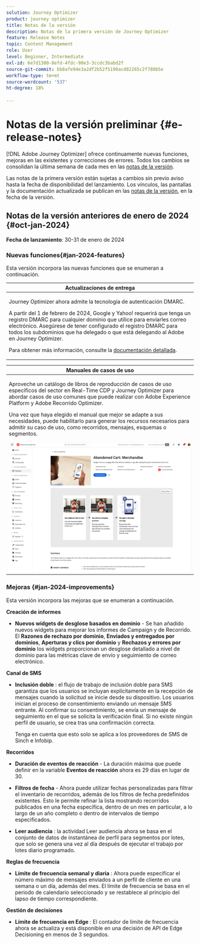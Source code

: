 ```yaml
---
solution: Journey Optimizer
product: journey optimizer
title: Notas de la versión
description: Notas de la primera versión de Journey Optimizer
feature: Release Notes
topic: Content Management
role: User
level: Beginner, Intermediate
exl-id: 6e7d1300-8efd-4fdc-90e3-3ccdc3babd2f
source-git-commit: bb8afe94e3a2df2b52f5190acd82265c2f780b5e
workflow-type: tm+mt
source-wordcount: '537'
ht-degree: 18%

---
```


# Notas de la versión preliminar {#e-release-notes}

[!DNL Adobe Journey Optimizer] ofrece continuamente nuevas funciones, mejoras en las existentes y correcciones de errores. Todos los cambios se consolidan la última semana de cada mes en las [notas de la versión](release-notes.md).

Las notas de la primera versión están sujetas a cambios sin previo aviso hasta la fecha de disponibilidad del lanzamiento. Los vínculos, las pantallas y la documentación actualizada se publican en las [notas de la versión](release-notes.md), en la fecha de la versión.

## Notas de la versión anteriores de enero de 2024 {#oct-jan-2024}

**Fecha de lanzamiento**: 30-31 de enero de 2024

### Nuevas funciones{#jan-2024-features}

Esta versión incorpora las nuevas funciones que se enumeran a continuación.


<table>
<thead>
<tr>
<th><strong>Actualizaciones de entrega</strong><br/></th>
</tr>
</thead>
<tbody>
<tr>
<td>
<p>Journey Optimizer ahora admite la tecnología de autenticación DMARC.</p>
<p>A partir del 1 de febrero de 2024, Google y Yahoo! requerirá que tenga un registro DMARC para cualquier dominio que utilice para enviarles correo electrónico. Asegúrese de tener configurado el registro DMARC para todos los subdominios que ha delegado o que está delegando al Adobe en Journey Optimizer.</p>
<!--img src="assets/channel-reports.png"/-->
<p>Para obtener más información, consulte la <a href="../configuration/dmarc-record-update.md">documentación detallada</a>.</p>
</tr>
</tbody>
</table>

<table>
<thead>
<tr>
<th><strong>Manuales de casos de uso</strong><br/></th>
</tr>
</thead>
<tbody>
<tr>
<td>
<p>Aproveche un catálogo de libros de reproducción de casos de uso específicos del sector en Real-Time CDP y Journey Optimizer para abordar casos de uso comunes que puede realizar con Adobe Experience Platform y Adobe Recorrido Optimizer.</p><p>Una vez que haya elegido el manual que mejor se adapte a sus necesidades, puede habilitarlo para generar los recursos necesarios para admitir su caso de uso, como recorridos, mensajes, esquemas o segmentos.</p>
<img src="assets/playbooks-detail.png"/>
<!--<p>For more information, refer to the <a href="../start/">detailed documentation</a>.</p>-->
</tr>
</tbody>
</table>

### Mejoras {#jan-2024-improvements}

Esta versión incorpora las mejoras que se enumeran a continuación.

**Creación de informes**

* **Nuevos widgets de desglose basados en dominio** - Se han añadido nuevos widgets para mejorar los informes de Campaign y de Recorrido. El **Razones de rechazo por dominio**, **Enviados y entregados por dominios**, **Aperturas y clics por dominio** y **Rechazos y errores por dominio** los widgets proporcionan un desglose detallado a nivel de dominio para las métricas clave de envío y seguimiento de correo electrónico.

**Canal de SMS**

* **Inclusión doble** : el flujo de trabajo de inclusión doble para SMS garantiza que los usuarios se incluyan explícitamente en la recepción de mensajes cuando la solicitud se inicie desde su dispositivo. Los usuarios inician el proceso de consentimiento enviando un mensaje SMS entrante. Al confirmar su consentimiento, se envía un mensaje de seguimiento en el que se solicita la verificación final. Si no existe ningún perfil de usuario, se crea tras una confirmación correcta.

  Tenga en cuenta que esto solo se aplica a los proveedores de SMS de Sinch e Infobip.

**Recorridos**

* **Duración de eventos de reacción** - La duración máxima que puede definir en la variable **Eventos de reacción** ahora es 29 días en lugar de 30.

* **Filtros de fecha** - Ahora puede utilizar fechas personalizadas para filtrar el inventario de recorridos, además de los filtros de fecha predefinidos existentes. Esto le permite refinar la lista mostrando recorridos publicados en una fecha específica, dentro de un mes en particular, a lo largo de un año completo o dentro de intervalos de tiempo especificados.

* **Leer audiencia**  : la actividad Leer audiencia ahora se basa en el conjunto de datos de instantánea de perfil para segmentos por lotes, que solo se genera una vez al día después de ejecutar el trabajo por lotes diario programado.

**Reglas de frecuencia**

* **Límite de frecuencia semanal y diaria** : Ahora puede especificar el número máximo de mensajes enviados a un perfil de cliente en una semana o un día, además del mes. El límite de frecuencia se basa en el periodo de calendario seleccionado y se restablece al principio del lapso de tiempo correspondiente.


**Gestión de decisiones**

* **Límite de frecuencia en Edge** : El contador de límite de frecuencia ahora se actualiza y está disponible en una decisión de API de Edge Decisioning en menos de 3 segundos.